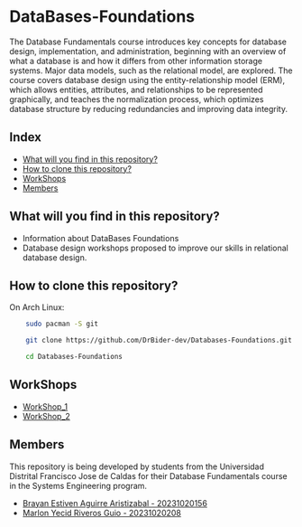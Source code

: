 
# DataBases-Foundations

The Database Fundamentals course introduces key concepts for database design, implementation, and administration, beginning with an overview of what a database is and how it differs from other information storage systems. Major data models, such as the relational model, are explored. The course covers database design using the entity-relationship model (ERM), which allows entities, attributes, and relationships to be represented graphically, and teaches the normalization process, which optimizes database structure by reducing redundancies and improving data integrity.

## Index

- [What will you find in this repository?](#What-will-you-find-in-this-repository)
- [How to clone this repository?](#How-to-clone-this-repository)
- [WorkShops](#WorkShops)
- [Members](#Members)


## What will you find in this repository?

- Information about DataBases Foundations
- Database design workshops proposed to improve our skills in relational database design.

## How to clone this repository?

On Arch Linux:

```bash
    sudo pacman -S git
```
```bash
    git clone https://github.com/DrBider-dev/Databases-Foundations.git
```
```bash
    cd Databases-Foundations
```
## WorkShops
- [WorkShop_1](WorkShop_1/)
- [WorkShop_2](WorkShop_2/)

## Members

This repository is being developed by students from the Universidad Distrital Francisco Jose de Caldas for their Database Fundamentals course in the Systems Engineering program.

- [Brayan Estiven Aguirre Aristizabal - 20231020156](https://github.com/DrBider-dev)
- [Marlon Yecid Riveros Guio - 20231020208](https://github.com/Drack678?tab=overview&from=2024-09-01&to=2024-09-15)


